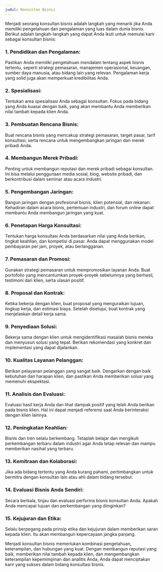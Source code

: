 ```yaml
---
judul: Konsultan Bisnis
---
```


Menjadi seorang konsultan bisnis adalah langkah yang menarik jika Anda memiliki pengetahuan dan pengalaman yang luas dalam dunia bisnis. Berikut adalah langkah-langkah yang dapat Anda ikuti untuk memulai karir sebagai konsultan bisnis:

### 1. **Pendidikan dan Pengalaman:**

Pastikan Anda memiliki pengetahuan mendalam tentang aspek bisnis tertentu, seperti strategi pemasaran, manajemen operasional, keuangan, sumber daya manusia, atau bidang lain yang relevan. Pengalaman kerja yang solid juga akan memperkuat kredibilitas Anda.

### 2. **Spesialisasi:**

Tentukan area spesialisasi Anda sebagai konsultan. Fokus pada bidang yang Anda kuasai dengan baik, yang akan membantu Anda memberikan nilai tambah kepada klien Anda.

### 3. **Pembuatan Rencana Bisnis:**

Buat rencana bisnis yang mencakup strategi pemasaran, target pasar, tarif konsultasi, serta rencana untuk mengembangkan jaringan dan merek pribadi Anda.

### 4. **Membangun Merek Pribadi:**

Penting untuk membangun reputasi dan merek pribadi sebagai konsultan. Ini bisa melalui penggunaan media sosial, blog, website pribadi, dan berkontribusi dalam seminar atau acara industri.

### 5. **Pengembangan Jaringan:**

Bangun jaringan dengan profesional bisnis, klien potensial, dan rekanan. Kehadiran dalam acara bisnis, pertemuan industri, dan forum online dapat membantu Anda membangun jaringan yang kuat.

### 6. **Penetapan Harga Konsultasi:**

Tentukan harga konsultasi Anda berdasarkan nilai yang Anda berikan, tingkat keahlian, dan kompetisi di pasar. Anda dapat menggunakan model pembayaran per jam, proyek, atau berlangganan.

### 7. **Pemasaran dan Promosi:**

Gunakan strategi pemasaran untuk mempromosikan layanan Anda. Buat portofolio yang mencantumkan proyek-proyek sebelumnya yang berhasil, testimoni dari klien, serta ulasan positif.

### 8. **Proposal dan Kontrak:**

Ketika bekerja dengan klien, buat proposal yang menguraikan tujuan, lingkup kerja, dan estimasi biaya. Setelah disetujui, buat kontrak yang menjelaskan detail kerja sama.

### 9. **Penyediaan Solusi:**

Bekerja sama dengan klien untuk mengidentifikasi masalah bisnis mereka dan menyusun solusi yang tepat. Berikan rekomendasi yang konkret dan implementasi yang dapat dijalankan.

### 10. **Kualitas Layanan Pelanggan:**

Berikan pelayanan pelanggan yang sangat baik. Dengarkan dengan baik kebutuhan dan harapan klien, dan pastikan Anda memberikan solusi yang memenuhi ekspektasi.

### 11. **Analisis dan Evaluasi:**

Evaluasi hasil kerja Anda dan lihat dampak positif yang telah Anda berikan pada bisnis klien. Hal ini dapat menjadi referensi saat Anda berinteraksi dengan klien lainnya.

### 12. **Peningkatan Keahlian:**

Bisnis dan tren selalu berkembang. Tetaplah belajar dan mengikuti perkembangan terbaru dalam industri agar Anda tetap relevan dan mampu memberikan nasihat yang terbaru.

### 13. **Kemitraan dan Kolaborasi:**

Jika ada bidang tertentu yang Anda kurang pahami, pertimbangkan untuk bermitra dengan konsultan lain atau ahli dalam bidang tersebut.

### 14. **Evaluasi Bisnis Anda Sendiri:**

Secara berkala, tinjau dan evaluasi performa bisnis konsultan Anda. Apakah Anda mencapai tujuan dan perkembangan yang diinginkan?

### 15. **Kejujuran dan Etika:**

Selalu berpegang pada prinsip etika dan kejujuran dalam memberikan saran kepada klien. Itu akan membangun kepercayaan jangka panjang.

Menjadi konsultan bisnis memerlukan kombinasi pengetahuan, keterampilan, dan hubungan yang kuat. Dengan membangun reputasi yang baik, memberikan nilai tambah kepada klien, dan mengembangkan keterampilan kepemimpinan dan analitis Anda, Anda dapat menciptakan karir yang sukses dalam bidang konsultasi bisnis.
